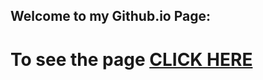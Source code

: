 ## Welcome to my Github.io Page: 

# To see the page [CLICK HERE](https://codingisfun-96.github.io/)

